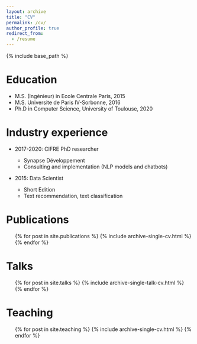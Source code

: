 ```yaml
---
layout: archive
title: "CV"
permalink: /cv/
author_profile: true
redirect_from:
  - /resume
---
```


{% include base_path %}

Education
======
* M.S. (Ingénieur) in Ecole Centrale Paris, 2015
* M.S. Universite de Paris IV-Sorbonne, 2016
* Ph.D in Computer Science, University of Toulouse, 2020

Industry experience
======
* 2017-2020: CIFRE PhD researcher
  * Synapse Développement
  * Consulting and implementation (NLP models and chatbots)

* 2015: Data Scientist
  * Short Edition
  * Text recommendation, text classification
  

Publications
======
  <ul>{% for post in site.publications %}
    {% include archive-single-cv.html %}
  {% endfor %}</ul>
  
Talks
======
  <ul>{% for post in site.talks %}
    {% include archive-single-talk-cv.html %}
  {% endfor %}</ul>
  
Teaching
======
  <ul>{% for post in site.teaching %}
    {% include archive-single-cv.html %}
  {% endfor %}</ul>
  
